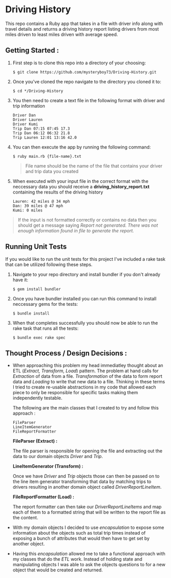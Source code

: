 # Driving History
This repo contains a Ruby app that takes in a file with driver info along with travel details and returns a driving history report listing drivers from most miles driven to least miles driven with average speed.

## Getting Started :
1. First step is to clone this repo into a directory of your choosing:
   
   `$ git clone https://github.com/mysteryboy73/Driving-History.git`

2. Once you've cloned the repo navigate to the directory you cloned it to:

    `$ cd */Driving-History`

3. You then need to create a text file in the following format with driver and trip information

    ```
    Driver Dan
    Driver Lauren
    Driver Kumi
    Trip Dan 07:15 07:45 17.3
    Trip Dan 06:12 06:32 21.8
    Trip Lauren 12:01 13:16 42.0
    ```

4. You can then execute the app by running the following command:
   
   `$ ruby main.rb {file-name}.txt`
   > File name should be the name of the file that contains your driver and trip data you created

5. When executed with your input file in the correct format with the neccessary data you should receive a **driving_history_report.txt** containing the results of the driving history
   
    ```
    Lauren: 42 miles @ 34 mph
    Dan: 39 miles @ 47 mph
    Kumi: 0 miles
    ```

> If the input is not formatted correctly or contains no data then you should get a message saying *Report not generated. There was not enough information found in file to generate the report.*

## Running Unit Tests

If you would like to run the unit tests for this project I've included a rake task that can be utilized following these steps.

1. Navigate to your repo directory and install bundler if you don't already have it:
   
   `$ gem install bundler`

2. Once you have bundler installed you can run this command to install neccessary gems for the tests:
   
   `$ bundle install`

3. When that completes successfully you should now be able to run the rake task that runs all the tests:

    `$ bundle exec rake spec`

## Thought Process / Design Decisions :

* When approaching this problem my head immediatley thought about an ETL (*Extract, Transform, Load*) pattern. The problem at hand calls for *Extraction* of data from a file. *Transformation* of the data to form report data and *Loading* to write that new data to a file. Thinking in these terms I tried to create re-usable abstractions in my code that allowed each piece to only be responsible for specific tasks making them independently testable.

    The following are the main classes that I created to try and follow this approach :

    ```
    FileParser
    LineItemGenerator
    FileReportFormatter
    ```

    **FileParser (Extract) :**

    The file parser is responsible for opening the file and extracting out the data to our domain objects *Driver* and *Trip*.

    **LineItemGenerator (Transform) :**

    Once we have *Driver* and *Trip* objects those can then be passed on to the line item generator transforming that data by matching trips to drivers resulting in another domain object called *DriverReportLineItem*.

    **FileReportFormatter (Load) :**

    The report formatter can then take our *DriverReportLineItems* and map each of them to a formatted string that will be written to the report file as the content.


* With my domain objects I decided to use *encapsulation* to expose some information about the objects such as total trip times instead of exposing a bunch of attributes that would then have to get set by another object. 

* Having this *encapsulation* allowed me to take a functional approach with my classes that do the *ETL* work. Instead of holding state and manipulating objects I was able to ask the objects questions to for a new object that would be created and returned.
